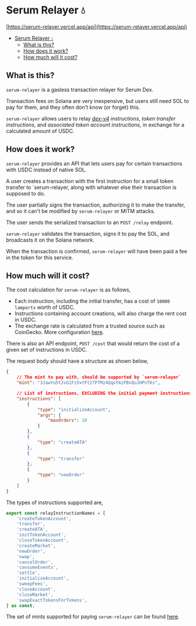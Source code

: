 # Serum Relayer 💧

[https://serum-relayer.vercel.app/api](https://serum-relayer.vercel.app/api)

- [Serum Relayer 💧](#serum-relayer-)
  - [What is this?](#what-is-this)
  - [How does it work?](#how-does-it-work)
  - [How much will it cost?](#how-much-will-it-cost)

## What is this?

`serum-relayer` is a gasless transaction relayer for Serum Dex.

Transaction fees on Solana are very inexpensive, but users still need SOL to pay for them, and they often don't know (or forget) this.

`serum-relayer` allows users to relay _[dex-v4](https://github.com/bonfida/dex-v4) instructions_, _token transfer instructions_, and _associated token account instructions_, in exchange for a calculated amount of USDC.

## How does it work?

`serum-relayer` provides an API that lets users pay for certain transactions with USDC instead of native SOL.

A user creates a transaction with the first instruction for a small token transfer to `serum-relayer, along with whatever else their transaction is supposed to do.

The user partially signs the transaction, authorizing it to make the transfer, and so it can't be modified by `serum-relayer` or MITM attacks.

The user sends the serialized transaction to an `POST /relay` endpoint.

`serum-relayer` validates the transaction, signs it to pay the SOL, and broadcasts it on the Solana network.

When the transaction is confirmed, `serum-relayer` will have been paid a fee in the token for this service.

## How much will it cost?

The cost calculation for `serum-relayer` is as follows,

-   Each instruction, including the initial transfer, has a cost of `10000 lamports` worth of USDC.
-   Instructions containing account creations, will also charge the rent cost in USDC.
-   The exchange rate is calculated from a trusted source such as CoinGecko. More configuration [here](config.json).

There is also an API endpoint, `POST /cost` that would return the cost of a given set of instructions in USDC.

The request body should have a structure as shown below,

```json
{
    // The mint to pay with, should be supported by `serum-relayer`
    "mint": "3JawYu5tJvG1FiVxtFt27P7Mz4QqoYmzFBvQuJHPnTKs",

    // List of instructions, EXCLUDING the initial payment instructions
    "instructions": [
        {
            "type": "initializeAccount",
            "args": {
                "maxOrders": 10
            }
        },
        {
            "type": "createATA"
        },
        {
            "type": "transfer"
        },
        {
            "type": "newOrder"
        }
    ]
}
```

The types of instructions supported are,

```javascript
export const relayInstructionNames = [
    'createTokenAccount',
    'transfer',
    'createATA',
    'initTokenAccount',
    'closeTokenAccount',
    'createMarket',
    'newOrder',
    'swap',
    'cancelOrder',
    'consumeEvents',
    'settle',
    'initializeAccount',
    'sweepFees',
    'closeAccount',
    'closeMarket',
    'swapExactTokensForTokens',
] as const;
```

The set of mints supported for paying `serum-relayer` can be found [here](config.json).
